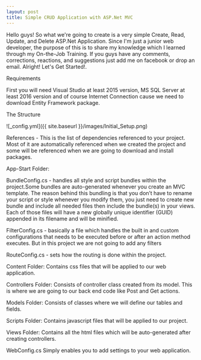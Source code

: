 ```yaml
---
layout: post
title: Simple CRUD Application with ASP.Net MVC
---
```


Hello guys! So what we're going to create is a very simple Create, Read, Update, and Delete ASP.Net Application. Since I'm just a junior web developer, the purpose of this is to share my knowledge which I learned through my On-the-Job Training. If you guys have any comments, corrections, reactions, and suggestions just add me on facebook or drop an email. Alright! Let's Get Started!.

Requirements

First you will need Visual Studio at least 2015 version, MS SQL Server at least 2016 version and of course Internet Connection cause we need to download Entity Framework package.

The Structure

![_config.yml]({{ site.baseurl }}/images/Initial_Setup.png)

References - This is the list of dependencies referenced to your project. Most of it are automatically referenced when we created the project and some will be referenced when we are going to download and install packages.

App-Start Folder:

BundleConfig.cs - handles all style and script bundles within the project.Some bundles are auto-generated whenever you create an MVC template. The reason behind this bundling is that you don’t have to rename your script or style whenever you modify them, you just need to create new bundle and include all needed files then include the bundle(s) in your views. Each of those files will have a new globally unique identifier (GUID) appended in its filename and will be minified.

FilterConfig.cs - basically a file which handles the built in and custom configurations that needs to be executed before or after an action method executes. But in this project we are not going to add any filters

RouteConfig.cs - sets how the routing is done within the project.

Content Folder: Contains css files that will be applied to our web application.

Controllers Folder: Consists of controller class created from its model. This is where we are going to our back end code like Post and Get actions.

Models Folder: Consists of classes where we will define our tables and fields.

Scripts Folder: Contains javascript files that will be applied to our project.

Views Folder: Contains all the html files which will be auto-generated after creating controllers.

WebConfig.cs Simply enables you to add settings to your web application.
